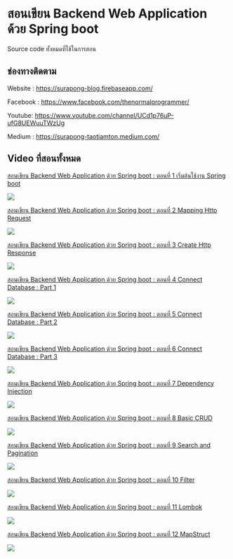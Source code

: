 # สอนเขียน Backend Web Application ด้วย Spring boot

Source code ทั้งหมดที่ใช้ในการสอน

## ช่องทางติดตาม

Website : https://surapong-blog.firebaseapp.com/

Facebook : https://www.facebook.com/thenormalprogrammer/

Youtube: https://www.youtube.com/channel/UCd1p76uP-ufG8UEWuuTWzUg

Medium : https://surapong-taotiamton.medium.com/


## Video ที่สอนทั้งหมด

[สอนเขียน Backend Web Application ด้วย Spring boot : ตอนที่ 1 เริ่มต้นใช้งาน Spring boot](https://youtu.be/Proty2DBb48)

[![](https://img.youtube.com/vi/Proty2DBb48/0.jpg)](https://youtu.be/Proty2DBb48)

[สอนเขียน Backend Web Application ด้วย Spring boot : ตอนที่ 2 Mapping Http Request](https://youtu.be/XKUAy5qN2vQ)

[![](https://img.youtube.com/vi/XKUAy5qN2vQ/0.jpg)](https://youtu.be/XKUAy5qN2vQ)


[สอนเขียน Backend Web Application ด้วย Spring boot : ตอนที่ 3 Create Http Response](https://youtu.be/6BwNIbMs6lc)

[![](https://img.youtube.com/vi/6BwNIbMs6lc/0.jpg)](https://youtu.be/6BwNIbMs6lc)

[สอนเขียน Backend Web Application ด้วย Spring boot : ตอนที่ 4 Connect Database : Part 1](https://youtu.be/n2JQnEYpeQU)

[![](https://img.youtube.com/vi/n2JQnEYpeQU/0.jpg)](https://youtu.be/n2JQnEYpeQU)

[สอนเขียน Backend Web Application ด้วย Spring boot : ตอนที่ 5 Connect Database : Part 2](https://youtu.be/0FKtG55repE)

[![](https://img.youtube.com/vi/0FKtG55repE/0.jpg)](https://youtu.be/0FKtG55repE)

[สอนเขียน Backend Web Application ด้วย Spring boot : ตอนที่ 6 Connect Database : Part 3](https://youtu.be/YEZ5WSyRjbY)

[![](https://img.youtube.com/vi/YEZ5WSyRjbY/0.jpg)](https://youtu.be/YEZ5WSyRjbY)

[สอนเขียน Backend Web Application ด้วย Spring boot : ตอนที่ 7 Dependency Injection](https://youtu.be/4peRsBOPMbY)

[![](https://img.youtube.com/vi/4peRsBOPMbY/0.jpg)](https://youtu.be/4peRsBOPMbY)

[สอนเขียน Backend Web Application ด้วย Spring boot : ตอนที่ 8 Basic CRUD](https://youtu.be/3ygXuTyHJBM)

[![](https://img.youtube.com/vi/3ygXuTyHJBM/0.jpg)](https://youtu.be/3ygXuTyHJBM)

[สอนเขียน Backend Web Application ด้วย Spring boot : ตอนที่ 9 Search and Pagination](https://youtu.be/M4mhjpfgYfQ)

[![](https://img.youtube.com/vi/M4mhjpfgYfQ/0.jpg)](https://youtu.be/M4mhjpfgYfQ)

[สอนเขียน Backend Web Application ด้วย Spring boot : ตอนที่ 10 Filter](https://youtu.be/BthI3FP5ud8)

[![](https://img.youtube.com/vi/BthI3FP5ud8/0.jpg)](https://youtu.be/BthI3FP5ud8)

[สอนเขียน Backend Web Application ด้วย Spring boot : ตอนที่ 11 Lombok](https://youtu.be/dy4oyIcOr34)

[![](https://img.youtube.com/vi/dy4oyIcOr34/0.jpg)](https://youtu.be/dy4oyIcOr34)

[สอนเขียน Backend Web Application ด้วย Spring boot : ตอนที่ 12 MapStruct](https://youtu.be/Qq2a64eVsmE)

[![](https://img.youtube.com/vi/Qq2a64eVsmE/0.jpg)](https://youtu.be/Qq2a64eVsmE)
